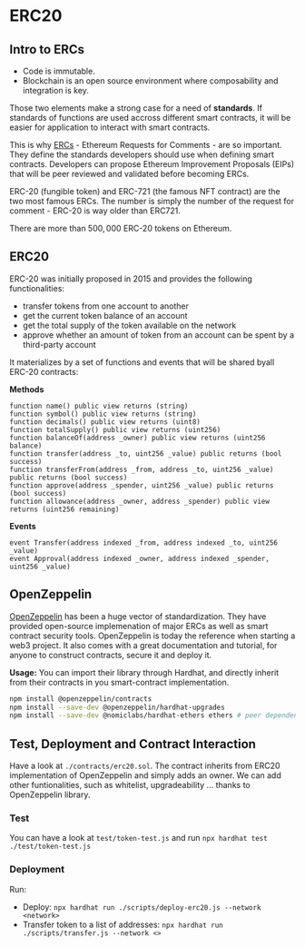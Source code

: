 # ERC20

## Intro to ERCs

- Code is immutable. 
- Blockchain is an open source environment where composability and integration is key. 

Those two elements make a strong case for a need of **standards**. If standards of functions are used accross different smart contracts, it will be easier for application to interact with smart contracts.

This is why [ERCs](https://eips.ethereum.org/erc) - Ethereum Requests for Comments - are so important. They define the standards developers should use when defining smart contracts. 
Developers can propose Ethereum Improvement Proposals (EIPs) that will be peer reviewed and validated before becoming ERCs.

ERC-20 (fungible token) and ERC-721 (the famous NFT contract) are the two most famous ERCs. The number is simply the number of the request for comment - ERC-20 is way older than ERC721. 

There are more than $500,000$ ERC-20 tokens on Ethereum.

## ERC20 

ERC-20 was initially proposed in 2015 and provides the following functionalities:
- transfer tokens from one account to another
- get the current token balance of an account
- get the total supply of the token available on the network
- approve whether an amount of token from an account can be spent by a third-party account

It materializes by a set of functions and events that will be shared byall ERC-20 contracts:

**Methods**
```solidity
function name() public view returns (string)
function symbol() public view returns (string)
function decimals() public view returns (uint8)
function totalSupply() public view returns (uint256)
function balanceOf(address _owner) public view returns (uint256 balance)
function transfer(address _to, uint256 _value) public returns (bool success)
function transferFrom(address _from, address _to, uint256 _value) public returns (bool success)
function approve(address _spender, uint256 _value) public returns (bool success)
function allowance(address _owner, address _spender) public view returns (uint256 remaining)
```

**Events**
```solidity
event Transfer(address indexed _from, address indexed _to, uint256 _value)
event Approval(address indexed _owner, address indexed _spender, uint256 _value)
```

## OpenZeppelin

[OpenZeppelin](https://openzeppelin.com) has been a huge vector of standardization. They have provided open-source implemenation of major ERCs as well as smart contract security tools. OpenZeppelin is today the reference when starting a web3 project. 
It also comes with a great documentation and tutorial, for anyone to construct contracts, secure it and deploy it.

**Usage:** You can import their library through Hardhat, and directly inherit from their contracts in you smart-contract implementation.

```bash
npm install @openzeppelin/contracts
npm install --save-dev @openzeppelin/hardhat-upgrades
npm install --save-dev @nomiclabs/hardhat-ethers ethers # peer dependencies
```


## Test, Deployment and Contract Interaction

Have a look at ```./contracts/erc20.sol```.
The contract inherits from ERC20 implementation of OpenZeppelin and simply adds an owner. We can add other funtionalities, such as whitelist, upgradeability ... thanks to OpenZeppelin library.

### Test
You can have a look at ```test/token-test.js``` and run ```npx hardhat test ./test/token-test.js```

### Deployment
Run:
- Deploy: ```npx hardhat run ./scripts/deploy-erc20.js --network <network>```
- Transfer token to a list of addresses: ```npx hardhat run ./scripts/transfer.js --network <> ```